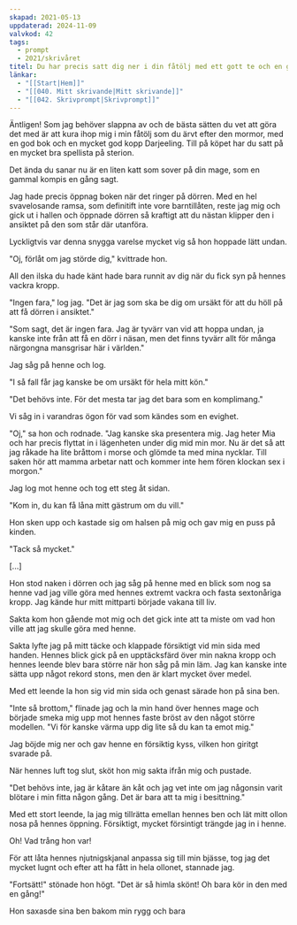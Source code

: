 ```yaml
---
skapad: 2021-05-13
uppdaterad: 2024-11-09
valvkod: 42
tags:
  - prompt
  - 2021/skrivåret
titel: Du har precis satt dig ner i din fåtölj med ett gott te och en god bok när det ringer på dörren
länkar:
  - "[[Start|Hem]]"
  - "[[040. Mitt skrivande|Mitt skrivande]]"
  - "[[042. Skrivprompt|Skrivprompt]]"
---
```

Äntligen! Som jag behöver slappna av och de bästa sätten du vet att göra det med är att kura ihop mig i min fåtölj som du ärvt efter den mormor, med en god bok och en mycket god kopp Darjeeling. Till på köpet har du satt på en mycket bra spellista på sterion.

Det ända du sanar nu är en liten katt som sover på din mage, som en gammal kompis en gång sagt.

Jag hade precis öppnag boken när det ringer på dörren. Med en hel svavelosande ramsa, som definitift inte vore barntillåten, reste jag mig och gick ut i hallen och öppnade dörren så kraftigt att du nästan klipper den i ansiktet på den som står där utanföra. 

Lyckligtvis var denna snygga varelse mycket vig så hon hoppade lätt undan.

"Oj, förlåt om jag störde dig," kvittrade hon.

All den ilska du hade känt hade bara runnit av dig när du fick syn på hennes vackra kropp.

"Ingen fara," log jag. "Det är jag som ska be dig om ursäkt för att du höll på att få dörren i ansiktet."

"Som sagt, det är ingen fara. Jag är tyvärr van vid att hoppa undan, ja kanske inte från att få en dörr i näsan, men det finns tyvärr allt för många närgongna mansgrisar här i världen."

Jag såg på henne och log.

"I så fall får jag kanske be om ursäkt för hela mitt kön."

"Det behövs inte. För det mesta tar jag det bara som en komplimang."

Vi såg in i varandras ögon för vad som kändes som en evighet.

"Oj," sa hon och rodnade. "Jag kanske ska presentera mig. Jag heter Mia och har precis flyttat in i lägenheten under dig mid min mor. Nu är det så att jag råkade ha lite bråttom i morse och glömde ta med mina nycklar. Till saken hör att mamma arbetar natt och kommer inte hem fören klockan sex i morgon."

Jag log mot henne och tog ett steg åt sidan.

"Kom in, du kan få låna mitt gästrum om du vill."

Hon sken upp och kastade sig om halsen på mig och gav mig en puss på kinden.

"Tack så mycket."



[...]

Hon stod naken i dörren och jag såg på henne med en blick som nog sa henne vad jag ville göra med hennes extremt vackra och fasta sextonåriga kropp. Jag kände hur mitt mittparti började vakana till liv.

Sakta kom hon gående mot mig och det gick inte att ta miste om vad hon ville att jag skulle göra med henne.

Sakta lyfte jag på mitt täcke och klappade försiktigt vid min sida med handen. Hennes blick gick på en upptäcksfärd över min nakna kropp och hennes leende blev bara större när hon såg på min läm. Jag kan kanske inte sätta upp något rekord stons, men den är klart mycket över medel.

Med ett leende la hon sig vid min sida och genast särade hon på sina ben.

"Inte så brottom," flinade jag och la min hand över hennes mage och började smeka mig upp mot hennes faste bröst av den något större modellen. "Vi för kanske värma upp dig lite så du kan ta emot mig."

Jag böjde mig ner och gav henne en försiktig kyss, vilken hon giritgt svarade på.

När hennes luft tog slut, sköt hon mig sakta ifrån mig och pustade.

"Det behövs inte, jag är kåtare än kåt och jag vet inte om jag någonsin varit blötare i min fitta någon gång. Det är bara att ta mig i besittning."

Med ett stort leende, la jag mig tillrätta emellan hennes ben och lät mitt ollon nosa på hennes öppning. Försiktigt, mycket försintigt trängde jag in i henne.

Oh! Vad trång hon var!

För att låta hennes njutnigskjanal anpassa sig till min bjässe, tog jag det mycket lugnt och efter att ha fått in hela ollonet, stannade jag.

"Fortsätt!" stönade hon högt. "Det är så himla skönt! Oh bara kör in den med en gång!"

Hon saxasde sina ben bakom min rygg och bara 



